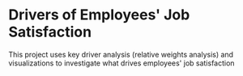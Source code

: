 # Drivers of Employees' Job Satisfaction
This project uses key driver analysis (relative weights analysis) and visualizations to investigate what drives employees' job satisfaction
